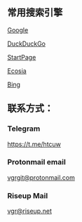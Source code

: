 ## 常用搜索引擎
[Google](https://www.google.com/ncr)

[DuckDuckGo](https://start.duckduckgo.com)

[StartPage](https://startpage.com/)

[Ecosia](https://www.ecosia.org/)

[Bing](https://cn.bing.com/?ensearch=1&FORM=BEHPTB)
## 联系方式：
### Telegram
<https://t.me/htcuw>
### Protonmail email
<vgrgit@protonmail.com>
### Riseup Mail
<vgr@riseup.net>
